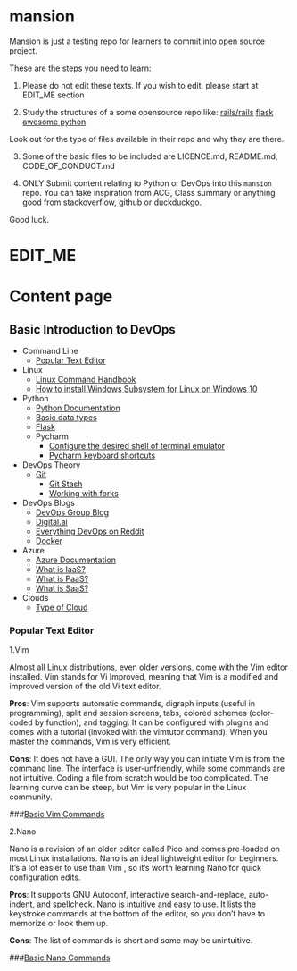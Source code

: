 # mansion

Mansion is just a testing repo for learners to commit into open source project.

These are the steps you need to learn:

1. Please do not edit these texts. If you wish to edit, please start at EDIT_ME section

2. Study the structures of a some opensource repo like:
[rails/rails](https://github.com/rails/rails)
[flask](https://github.com/pallets/flask)
[awesome python](https://github.com/vinta/awesome-python)

Look out for the type of files available in their repo and why they are there.

3. Some of the basic files to be included are LICENCE.md, README.md, CODE_OF_CONDUCT.md

4. ONLY Submit content relating to Python or DevOps into this `mansion` repo. You can take inspiration from ACG, Class summary or anything good from stackoverflow, github or duckduckgo.

Good luck.

# EDIT_ME

# Content page

## Basic Introduction to DevOps

- Command Line
  - [Popular Text Editor](https://github.com/dlow1980/mansion/blob/main/README.md#popular-text-editor)
- Linux
  - [Linux Command Handbook](https://www.freecodecamp.org/news/the-linux-commands-handbook/)
  - [How to install Windows Subsystem for Linux on Windows 10](https://www.windowscentral.com/install-windows-subsystem-linux-windows-10)
- Python
  - [Python Documentation](https://www.python.org/doc/)
  - [Basic data types](https://realpython.com/python-data-types/)
  - [Flask](https://flask.palletsprojects.com/en/1.1.x/)
  - Pycharm
    - [Configure the desired shell of terminal emulator](https://www.jetbrains.com/help/pycharm/terminal-emulator.html#configure-the-terminal-emulator)
    - [Pycharm keyboard shortcuts](https://www.jetbrains.com/help/pycharm/mastering-keyboard-shortcuts.html)
- DevOps Theory
  - [Git](https://git-scm.com/docs)
    - [Git Stash](https://www.atlassian.com/git/tutorials/saving-changes/git-stash)
    - [Working with forks](https://docs.github.com/en/github/collaborating-with-issues-and-pull-requests/working-with-forks)
- DevOps Blogs
  - [DevOps Group Blog](https://www.devopsgroup.com/blog/)
  - [Digital.ai](https://digital.ai/catalyst-blog)
  - [Everything DevOps on Reddit](https://www.reddit.com/r/devops/)
  - [Docker](https://docs.docker.com/get-started/overview/)
- Azure
  - [Azure Documentation](https://docs.microsoft.com/en-us/azure/?product=featured)
  - [What is IaaS?](https://azure.microsoft.com/en-us/overview/what-is-iaas/)
  - [What is PaaS?](https://azure.microsoft.com/en-us/overview/what-is-paas/)
  - [What is SaaS?](https://azure.microsoft.com/en-us/overview/what-is-saas/)
- Clouds
  - [Type of Cloud](https://www.bmc.com/blogs/saas-vs-paas-vs-iaas-whats-the-difference-and-how-to-choose/)

### Popular Text Editor
  1.Vim
  
  Almost all Linux distributions, even older versions, come with the Vim editor installed. Vim stands for Vi Improved, meaning that Vim is a modified and improved version of  the old Vi text editor.

  **Pros**: Vim supports automatic commands, digraph inputs (useful in programming), split and session screens, tabs, colored schemes (color-coded by function), and tagging.   It can be configured with plugins and comes with a tutorial (invoked with the vimtutor command). When you master the commands, Vim is very efficient.

  **Cons**: It does not have a GUI. The only way you can initiate Vim is from the command line. The interface is user-unfriendly, while some commands are not intuitive. Coding a file from scratch would be too complicated. The learning curve can be steep, but Vim is very popular in the Linux community.
  
  ###[Basic Vim Commands](https://coderwall.com/p/adv71w/basic-vim-commands-for-getting-started)

 2.Nano
 
 Nano is a revision of an older editor called Pico and comes pre-loaded on most Linux installations. Nano is an ideal lightweight editor for beginners. It’s a lot easier to  use than Vim , so it’s worth learning Nano for quick configuration edits.

 **Pros**: It supports GNU Autoconf, interactive search-and-replace, auto-indent, and spellcheck. Nano is intuitive and easy to use. It lists the keystroke commands at the bottom of the editor, so you don’t have to memorize or look them up.

 **Cons**: The list of commands is short and some may be unintuitive.
 
 ###[Basic Nano Commands](https://www.nano-editor.org/dist/latest/cheatsheet.html)


